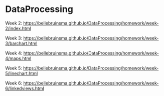 # DataProcessing

Week 2: https://bellebruinsma.github.io/DataProcessing/homework/week-2/index.html

Week 3: https://bellebruinsma.github.io/DataProcessing/homework/week-3/barchart.html

Week 4: https://bellebruinsma.github.io/DataProcessing/homework/week-4/maps.html

Week 5: https://bellebruinsma.github.io/DataProcessing/homework/week-5/linechart.html

Week 6: https://bellebruinsma.github.io/DataProcessing/homework/week-6/linkedviews.html
